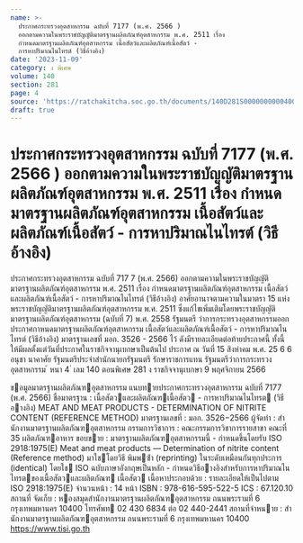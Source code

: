 ```yaml
---
name: >-
  ประกาศกระทรวงอุตสาหกรรม ฉบับที่ 7177 (พ.ศ. 2566 )
  ออกตามความในพระราชบัญญัติมาตรฐานผลิตภัณฑ์อุตสาหกรรม พ.ศ. 2511 เรื่อง
  กำหนดมาตรฐานผลิตภัณฑ์อุตสาหกรรม เนื้อสัตว์และผลิตภัณฑ์เนื้อสัตว์ -
  การหาปริมาณไนไทรต์ (วิธีอ้างอิง)
date: '2023-11-09'
category: ง พิเศษ
volume: 140
section: 281
page: 4
source: 'https://ratchakitcha.soc.go.th/documents/140D281S0000000000400.pdf'
draft: true
---
```


# ประกาศกระทรวงอุตสาหกรรม ฉบับที่ 7177 (พ.ศ. 2566 ) ออกตามความในพระราชบัญญัติมาตรฐานผลิตภัณฑ์อุตสาหกรรม พ.ศ. 2511 เรื่อง กำหนดมาตรฐานผลิตภัณฑ์อุตสาหกรรม เนื้อสัตว์และผลิตภัณฑ์เนื้อสัตว์ - การหาปริมาณไนไทรต์ (วิธีอ้างอิง)

ประกาศกระทรวงอุตสาหกรรม ฉบับที่ 717 7 (พ.ศ. 2566) ออกตามความในพระราชบัญญัติมาตรฐานผลิตภัณฑ์อุตสาหกรรม พ.ศ. 2511 เรื่อง กำหนดมาตรฐานผลิตภัณฑ์อุตสาหกรรม เนื้อสัตว์และผลิตภัณฑ์เนื้อสัตว์ - การหาปริมาณไนไทรต์ (วิธีอ้างอิง) อาศัยอานาจตามความในมาตรา 15 แห่งพระราชบัญญัติมาตรฐานผลิตภัณฑ์อุตสาหกรรม พ.ศ. 2511 ซึ่งแก้ไขเพิ่มเติมโดยพระราชบัญญัติมาตรฐานผลิตภัณฑ์อุตสาหกรรม (ฉบับที่ 7) พ.ศ. 2558 รัฐมนตรี ว่าการกระทรวงอุตสาหกรรมออกประกาศกาหนดมาตรฐานผลิตภัณฑ์อุตสาหกรรม เนื้อสัตว์และผลิตภัณฑ์เนื้อสัตว์ - การหาปริมาณไนไทรต์ (วิธีอ้างอิง) มาตรฐานเลขที่ มอก. 3526 - 2566 ไว้ ดังมีรายละเอียดต่อท้ายประกาศนี้ ทั้งนี้ ให้มีผลตั้งแต่วันที่ประกาศในราชกิจจานุเบกษาเป็นต้นไป ประกาศ ณ วันที่ 15 สิงหำคม พ.ศ. 25 6 6 อนุชา นาคาศัย รัฐมนตรีประจำสำนักนายกรัฐมนตรี รักษาราชการแทน รัฐมนตรีว่าการกระทรวงอุตสาหกรรม ้ หนา 4 ่ เลม 140 ตอนพิเศษ 281 ง ราชกิจจานุเบกษา 9 พฤศจิกายน 2566

ขอมูลมาตรฐานผลิตภัณฑอุตสาหกรรม แนบทายประกาศกระทรวงอุตสาหกรรม ฉบับที่ 7177 (พ.ศ. 2566) ชื่อมาตรฐาน : เนื้อสัตวและผลิตภัณฑเนื้อสัตว - การหาปริมาณไนไทรต (วิธีอางอิง) MEAT AND MEAT PRODUCTS - DETERMINATION OF NITRITE CONTENT (REFERENCE METHOD) มาตรฐานเลขที่ : มอก. 3526−2566 ผู้จัดทํา : สํานักงานมาตรฐานผลิตภัณฑอุตสาหกรรม กรรมการวิชาการ : คณะกรรมการวิชาการรายสาขา คณะที่ 35 ผลิตภัณฑอาหาร ขอบขาย : มาตรฐานผลิตภัณฑอุตสาหกรรมนี้ - กําหนดขึ้นโดยรับ ISO 2918:1975(E) Meat and meat products — Determination of nitrite content (Reference method) มาใชโดยวิธี พิมพซ้ํา (reprinting) ในระดับเหมือนกันทุกประการ (identical) โดยใช ISO ฉบับภาษาอังกฤษเป็นหลัก - กําหนดวิธีอางอิงสําหรับการหาปริมาณไนไทรตของเนื้อสัตวและผลิตภัณฑ เนื้อสัตว เนื้อหาประกอบด้วย : รายละเอียดให้เป็นไปตาม ISO 2918:1975(E) จํานวนหน้า : 14 หน้า ISBN : 978-616-595-522-5 ICS : 67.120.10 สถานที่ จัดเก็บ : หองสมุดสํานักงานมาตรฐานผลิตภัณฑอุตสาหกรรม ถนนพระรามที่ 6 กรุงเทพมหานคร 10400 โทรศัพท 02 430 6834 ต่อ 02 440-2441 สถานที่จําหนาย : สํานักงานมาตรฐานผลิตภัณฑอุตสาหกรรม ถนนพระรามที่ 6 กรุงเทพมหานคร 10400 https://www.tisi.go.th

